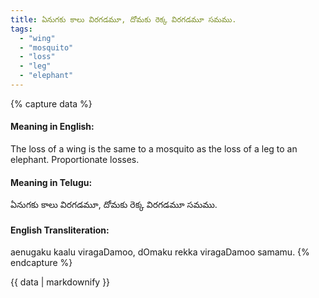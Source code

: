 ```yaml
---
title: ఏనుగకు కాలు విరగడమూ, దోమకు రెక్క విరగడమూ సమము.
tags:
  - "wing"
  - "mosquito"
  - "loss"
  - "leg"
  - "elephant"
---
```


{% capture data %}
#### Meaning in English:
The loss of a wing is the same to a mosquito as the loss of a leg to an elephant.
Proportionate losses.

#### Meaning in Telugu:
ఏనుగకు కాలు విరగడమూ, దోమకు రెక్క విరగడమూ సమము.

#### English Transliteration:
aenugaku kaalu viragaDamoo, dOmaku rekka viragaDamoo samamu.
{% endcapture %}

{{ data | markdownify }}


